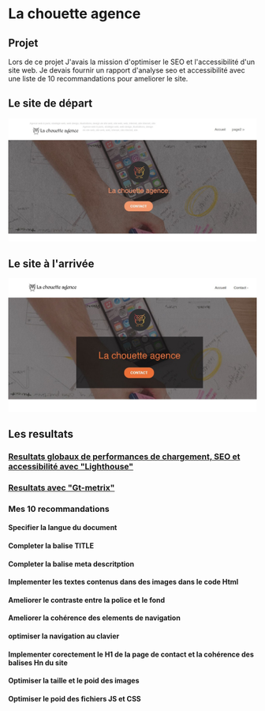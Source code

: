 <h1>La chouette agence</h1>

<h2>
    Projet
</h2>
<p>
    Lors de ce projet J'avais la mission d'optimiser le SEO et l'accessibilité d'un site web.
    Je devais fournir un rapport d'analyse seo et accessibilité avec une liste de 10 recommandations pour ameliorer le site. 
</p>
<H2>
    Le site de départ 
</H2>
<a href="https://damienlopvet.github.io/La_chouette_agence/">
<img src="/screenshot-analyse/La-chouette-avant.jpg"/>
</a>
<H2>
    Le site à l'arrivée
</H2>
<a href="https://damienlopvet.github.io/la_chouette_agence_optimized/index.html">
<img src="/screenshot-analyse/la-chouette-apres.jpg"/>
</a>
<h2>
    Les resultats
</h2>
  <a href="https://github.com/DamienLopvet/la_chouette_agence_optimized/blob/main/screenshot-analyse/P4_01_performances-et-accessibilit%C3%A9/performance-et-accessibilit%C3%A9-lighthouse.pdf">
    <h3>  Resultats globaux de performances de chargement, SEO et accessibilité avec "Lighthouse" 
</h3>
</a>

<a href="https://github.com/DamienLopvet/la_chouette_agence_optimized/blob/main/screenshot-analyse/P4_01_performances-et-accessibilit%C3%A9/performance-gtMetrix.pdf">
    <h3>
Resultats avec "Gt-metrix"
</h3>
</a>
<h3>
    Mes 10 recommandations
</h3>
<h4>
    Specifier la langue du document
</h4>
<h4>
    Completer la balise TITLE
</h4>
<h4>
Completer la balise meta descritption
</h4>
<h4>
    Implementer les textes contenus dans des images dans le code Html
</h4>
<h4>
    Ameliorer le contraste entre la police et le fond
</h4>
<h4>
    Ameliorer la cohérence des elements de navigation
</h4>
<h4>
    optimiser la navigation au clavier
</h4>
<h4>
    Implementer corectement le H1 de la page de contact et la cohérence des balises Hn du site
</h4>
<h4>
    Optimiser la taille et le poid des images
</h4>
<h4>
    Optimiser le poid des fichiers JS et CSS
</h4>
